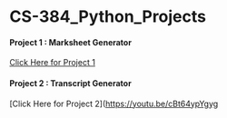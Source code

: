 # CS-384_Python_Projects

#### Project 1 : Marksheet Generator 
[Click Here for Project 1](https://youtu.be/gC23uwpVbuk)
#### Project 2 : Transcript Generator
[Click Here for Project 2](https://youtu.be/cBt64ypYgyg
